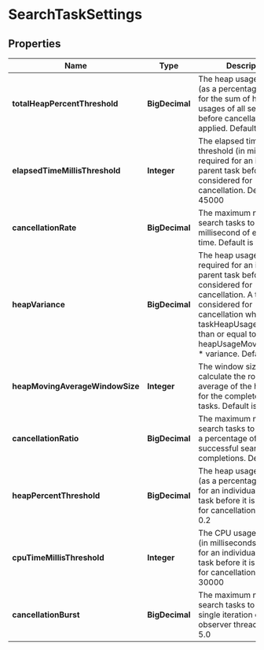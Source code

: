 

# SearchTaskSettings


## Properties

| Name | Type | Description | Notes |
|------------ | ------------- | ------------- | -------------|
|**totalHeapPercentThreshold** | **BigDecimal** | The heap usage threshold (as a percentage) required for the sum of heap usages of all search tasks before cancellation is applied. Default is 0.5 |  [optional] |
|**elapsedTimeMillisThreshold** | **Integer** | The elapsed time threshold (in milliseconds) required for an individual parent task before it is considered for cancellation. Default is 45000 |  [optional] |
|**cancellationRate** | **BigDecimal** | The maximum number of search tasks to cancel per millisecond of elapsed time. Default is 0.003 |  [optional] |
|**heapVariance** | **BigDecimal** | The heap usage variance required for an individual parent task before it is considered for cancellation. A task is considered for cancellation when taskHeapUsage is greater than or equal to heapUsageMovingAverage * variance. Default is 2.0 |  [optional] |
|**heapMovingAverageWindowSize** | **Integer** | The window size used to calculate the rolling average of the heap usage for the completed parent tasks. Default is 10 |  [optional] |
|**cancellationRatio** | **BigDecimal** | The maximum number of search tasks to cancel, as a percentage of successful search task completions. Default is 0.1 |  [optional] |
|**heapPercentThreshold** | **BigDecimal** | The heap usage threshold (as a percentage) required for an individual parent task before it is considered for cancellation. Default is 0.2 |  [optional] |
|**cpuTimeMillisThreshold** | **Integer** | The CPU usage threshold (in milliseconds) required for an individual parent task before it is considered for cancellation. Default is 30000 |  [optional] |
|**cancellationBurst** | **BigDecimal** | The maximum number of search tasks to cancel in a single iteration of the observer thread. Default is 5.0 |  [optional] |



